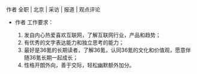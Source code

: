 作者 全职 | 北京 | 采访 | 报道 | 观点评论

* 作者 工作要求：

  1. 发自内心热爱喜欢互联网，了解互联网行业，产品和趋势；  1. 有优秀的文字表达能力和独立思考的能力；  1. 最好是36氪的长期读者，了解36氪，认同36氪的文化和价值观，愿意伴随36氪长期一起成长；  1. 性格开朗外向，善于交际，轻松幽默额外加分。
